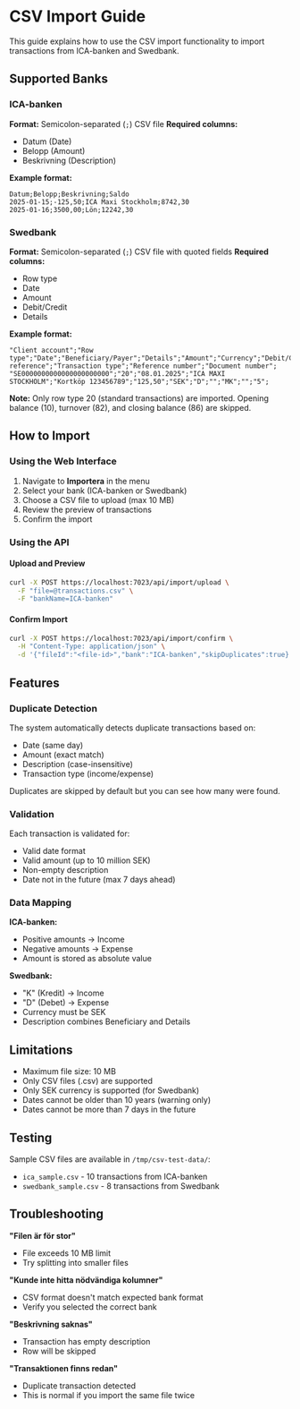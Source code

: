# CSV Import Guide

This guide explains how to use the CSV import functionality to import transactions from ICA-banken and Swedbank.

## Supported Banks

### ICA-banken
**Format:** Semicolon-separated (`;`) CSV file
**Required columns:**
- Datum (Date)
- Belopp (Amount) 
- Beskrivning (Description)

**Example format:**
```csv
Datum;Belopp;Beskrivning;Saldo
2025-01-15;-125,50;ICA Maxi Stockholm;8742,30
2025-01-16;3500,00;Lön;12242,30
```

### Swedbank
**Format:** Semicolon-separated (`;`) CSV file with quoted fields
**Required columns:**
- Row type
- Date
- Amount
- Debit/Credit
- Details

**Example format:**
```csv
"Client account";"Row type";"Date";"Beneficiary/Payer";"Details";"Amount";"Currency";"Debit/Credit";"Transfer reference";"Transaction type";"Reference number";"Document number";
"SE0000000000000000000000";"20";"08.01.2025";"ICA MAXI STOCKHOLM";"Kortköp 123456789";"125,50";"SEK";"D";"";"MK";"";"5";
```

**Note:** Only row type 20 (standard transactions) are imported. Opening balance (10), turnover (82), and closing balance (86) are skipped.

## How to Import

### Using the Web Interface

1. Navigate to **Importera** in the menu
2. Select your bank (ICA-banken or Swedbank)
3. Choose a CSV file to upload (max 10 MB)
4. Review the preview of transactions
5. Confirm the import

### Using the API

#### Upload and Preview
```bash
curl -X POST https://localhost:7023/api/import/upload \
  -F "file=@transactions.csv" \
  -F "bankName=ICA-banken"
```

#### Confirm Import
```bash
curl -X POST https://localhost:7023/api/import/confirm \
  -H "Content-Type: application/json" \
  -d '{"fileId":"<file-id>","bank":"ICA-banken","skipDuplicates":true}'
```

## Features

### Duplicate Detection
The system automatically detects duplicate transactions based on:
- Date (same day)
- Amount (exact match)
- Description (case-insensitive)
- Transaction type (income/expense)

Duplicates are skipped by default but you can see how many were found.

### Validation
Each transaction is validated for:
- Valid date format
- Valid amount (up to 10 million SEK)
- Non-empty description
- Date not in the future (max 7 days ahead)

### Data Mapping

**ICA-banken:**
- Positive amounts → Income
- Negative amounts → Expense
- Amount is stored as absolute value

**Swedbank:**
- "K" (Kredit) → Income
- "D" (Debet) → Expense
- Currency must be SEK
- Description combines Beneficiary and Details

## Limitations

- Maximum file size: 10 MB
- Only CSV files (.csv) are supported
- Only SEK currency is supported (for Swedbank)
- Dates cannot be older than 10 years (warning only)
- Dates cannot be more than 7 days in the future

## Testing

Sample CSV files are available in `/tmp/csv-test-data/`:
- `ica_sample.csv` - 10 transactions from ICA-banken
- `swedbank_sample.csv` - 8 transactions from Swedbank

## Troubleshooting

**"Filen är för stor"**
- File exceeds 10 MB limit
- Try splitting into smaller files

**"Kunde inte hitta nödvändiga kolumner"**
- CSV format doesn't match expected bank format
- Verify you selected the correct bank

**"Beskrivning saknas"**
- Transaction has empty description
- Row will be skipped

**"Transaktionen finns redan"**
- Duplicate transaction detected
- This is normal if you import the same file twice
